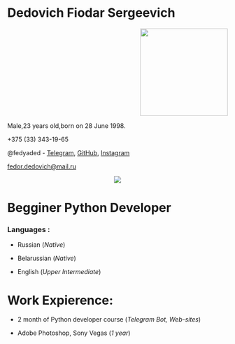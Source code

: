 # **Dedovich Fiodar Sergeevich**

<p align='right'>
   <img width="200px"src=https://user-images.githubusercontent.com/107990040/175014981-7cbf1299-e026-4b33-8e5a-530fc7cac52d.jpg>
 
<p align="left">
 
Male,23 years old,born on 28 June 1998.

+375 (33) 343-19-65

@fedyaded - [Telegram](https://t.me/fedyaded), [GitHub](https://github.com/fedyaded), [Instagram](https://www.instagram.com/fedyaded/)

fedor.dedovich@mail.ru
 <p align='center'>
   <a href="https://t.me/fedyaded">
   <img src="https://img.shields.io/badge/Telegram-2CA5E0?style=for-the-badge&logo=telegram&logoColor=white">
  </a>
 
#  Begginer Python Developer 

 ### **Languages** : 

* Russian (*Native*) 
 
* Belarussian (*Native*) 
 
* English (*Upper Intermediate*) 

# **Work Expierence**:
    
* 2 month of Python developer course (*Telegram Bot, Web-sites*)
    
* Adobe Photoshop, Sony Vegas (*1 year*)
  
